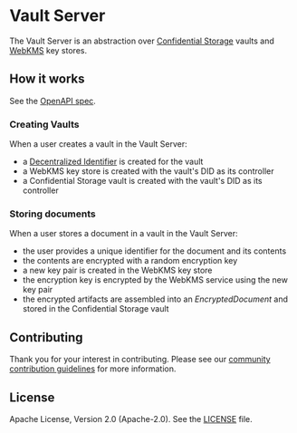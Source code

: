 # Vault Server

The Vault Server is an abstraction over
[Confidential Storage](https://identity.foundation/confidential-storage/) vaults and
[WebKMS](https://w3c-ccg.github.io/webkms/) key stores.

## How it works

See the [OpenAPI spec](./docs/openapi.yaml).

### Creating Vaults

When a user creates a vault in the Vault Server:

* a [Decentralized Identifier](https://w3c.github.io/did-core/) is created for the vault
* a WebKMS key store is created with the vault's DID as its controller
* a Confidential Storage vault is created with the vault's DID as its controller

### Storing documents

When a user stores a document in a vault in the Vault Server:

* the user provides a unique identifier for the document and its contents
* the contents are encrypted with a random encryption key
* a new key pair is created in the WebKMS key store
* the encryption key is encrypted by the WebKMS service using the new key pair
* the encrypted artifacts are assembled into an _EncryptedDocument_ and stored in the Confidential Storage
  vault

## Contributing

Thank you for your interest in contributing. Please see our
[community contribution guidelines](https://github.com/trustbloc/community/blob/main/CONTRIBUTING.md) for more
information.

## License
Apache License, Version 2.0 (Apache-2.0). See the [LICENSE](../../LICENSE) file.
